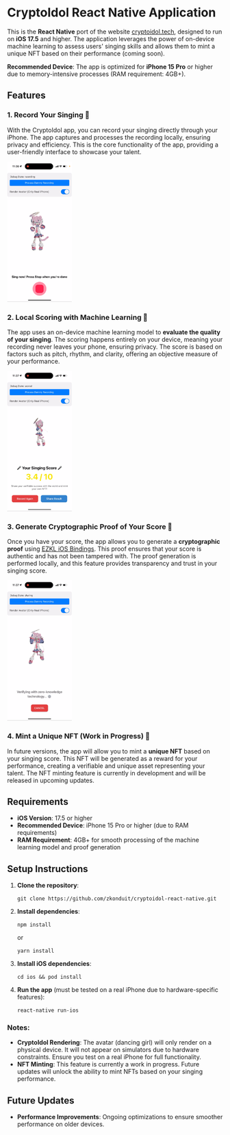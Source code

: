 # CryptoIdol React Native Application

This is the **React Native** port of the website [cryptoidol.tech](https://cryptoidol.tech), designed to run on **iOS
17.5** and higher. The application leverages the power of on-device machine learning to assess users' singing skills and
allows them to mint a unique NFT based on their performance (coming soon).

**Recommended Device**: The app is optimized for **iPhone 15 Pro** or higher due to memory-intensive processes (RAM
requirement: 4GB+).

## Features

### 1. Record Your Singing 🎤

With the CryptoIdol app, you can record your singing directly through your iPhone. The app captures and processes the
recording locally, ensuring privacy and efficiency. This is the core functionality of the app, providing a user-friendly
interface to showcase your talent.

<img src="docs/record_singing.png" alt="Record Your Singing" width="30%">

### 2. Local Scoring with Machine Learning 🧠

The app uses an on-device machine learning model to **evaluate the quality of your singing**. The scoring happens
entirely on your device, meaning your recording never leaves your phone, ensuring privacy. The score is based on factors
such as pitch, rhythm, and clarity, offering an objective measure of your performance.

<img src="docs/local_scoring.png" alt="Local Scoring with Machine Learning" width="30%">

### 3. Generate Cryptographic Proof of Your Score 🔐

Once you have your score, the app allows you to generate a **cryptographic proof**
using [EZKL iOS Bindings](https://github.com/zkonduit/ezkl-swift-package). This proof ensures that your score is
authentic and has not been tampered with. The proof generation is performed locally, and this feature provides
transparency and trust in your singing score.

<img src="docs/generate_proof.png" alt="Generate Cryptographic Proof of Your Score" width="30%">

### 4. Mint a Unique NFT (Work in Progress) 🎨

In future versions, the app will allow you to mint a **unique NFT** based on your singing score. This NFT will be
generated as a reward for your performance, creating a verifiable and unique asset representing your talent. The NFT
minting feature is currently in development and will be released in upcoming updates.

## Requirements

- **iOS Version**: 17.5 or higher
- **Recommended Device**: iPhone 15 Pro or higher (due to RAM requirements)
- **RAM Requirement**: 4GB+ for smooth processing of the machine learning model and proof generation

## Setup Instructions

1. **Clone the repository**:
   ```
   git clone https://github.com/zkonduit/cryptoidol-react-native.git
   ```
2. **Install dependencies**:
   ```
   npm install
   ```
   or
   ```
   yarn install
   ```
3. **Install iOS dependencies**:
   ```
   cd ios && pod install
   ```
4. **Run the app** (must be tested on a real iPhone due to hardware-specific features):
   ```
   react-native run-ios
   ```

### Notes:

- **CryptoIdol Rendering**: The avatar (dancing girl) will only render on a physical device. It will not appear on
  simulators due to hardware constraints. Ensure you test on a real iPhone for full functionality.
- **NFT Minting**: This feature is currently a work in progress. Future updates will unlock the ability to mint NFTs
  based on your singing performance.

## Future Updates

- **Performance Improvements**: Ongoing optimizations to ensure smoother performance on older devices.
